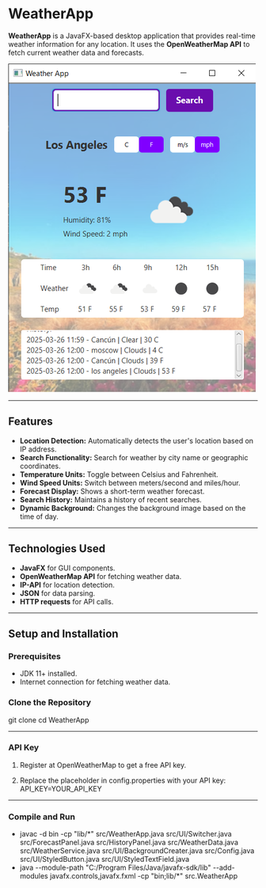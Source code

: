 ﻿# WeatherApp

**WeatherApp** is a JavaFX-based desktop application that provides real-time weather information for any location. It uses the **OpenWeatherMap API** to fetch current weather data and forecasts.

[![Watch the video](https://github.com/Mary-Varf/Unit-8/blob/main/Screenshot_2.png)](https://jmp.sh/s/nzZgXBBfILFur4ExY6Pw)

---

## Features

- **Location Detection:** Automatically detects the user's location based on IP address.
- **Search Functionality:** Search for weather by city name or geographic coordinates.
- **Temperature Units:** Toggle between Celsius and Fahrenheit.
- **Wind Speed Units:** Switch between meters/second and miles/hour.
- **Forecast Display:** Shows a short-term weather forecast.
- **Search History:** Maintains a history of recent searches.
- **Dynamic Background:** Changes the background image based on the time of day.

---

## Technologies Used

- **JavaFX** for GUI components.
- **OpenWeatherMap API** for fetching weather data.
- **IP-API** for location detection.
- **JSON** for data parsing.
- **HTTP requests** for API calls.

---

## Setup and Installation

### Prerequisites
- JDK 11+ installed.
- Internet connection for fetching weather data.

### Clone the Repository

git clone <repository-url>
cd WeatherApp

---

### API Key
1. Register at OpenWeatherMap to get a free API key.

2. Replace the placeholder in config.properties with your API key: API_KEY=YOUR_API_KEY

---
### Compile and Run
- javac -d bin -cp "lib/*" src/WeatherApp.java src/UI/Switcher.java src/ForecastPanel.java src/HistoryPanel.java src/WeatherData.java src/WeatherService.java src/UI/BackgroundCreater.java src/Config.java src/UI/StyledButton.java src/UI/StyledTextField.java
- java --module-path "C:/Program Files/Java/javafx-sdk/lib" --add-modules javafx.controls,javafx.fxml -cp "bin;lib/*" src.WeatherApp



